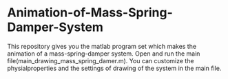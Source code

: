 # Animation-of-Mass-Spring-Damper-System
This repository gives you the matlab program set which makes the animation of a mass-spring-damper system.
Open and run the main file(main_drawing_mass_spring_damer.m).
You can customize the physialproperties and the settings of drawing of the system in the main file.
